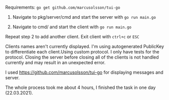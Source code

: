 Requirements:
  `go get github.com/marcusolsson/tui-go`


1. Navigate to pkg/server/cmd and start the server with `go run main.go`

2. Navigate to cmd/ and start the client with `go run main.go`

Repeat step 2 to add another client. Exit client with `ctrl+c` or `ESC` 


Clients names aren't currently displayed. I'm using autogenerated PublicKey to differentiate each client.Using custom protocol. I only have tests for the protocol.
Closing the server before closing all of the clients is not handled currently and may result in an unexpected error.


I used https://github.com/marcusolsson/tui-go for displaying messages and server.

The whole process took me about 4 hours, I finished the task in one day (22.03.2021).
